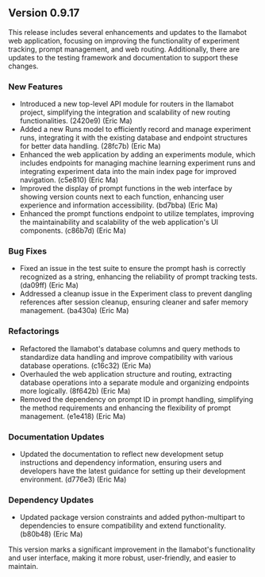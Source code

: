 ## Version 0.9.17

This release includes several enhancements and updates to the llamabot web application, focusing on improving the functionality of experiment tracking, prompt management, and web routing. Additionally, there are updates to the testing framework and documentation to support these changes.

### New Features

- Introduced a new top-level API module for routers in the llamabot project, simplifying the integration and scalability of new routing functionalities. (2420e9) (Eric Ma)
- Added a new Runs model to efficiently record and manage experiment runs, integrating it with the existing database and endpoint structures for better data handling. (28fc7b) (Eric Ma)
- Enhanced the web application by adding an experiments module, which includes endpoints for managing machine learning experiment runs and integrating experiment data into the main index page for improved navigation. (c5e810) (Eric Ma)
- Improved the display of prompt functions in the web interface by showing version counts next to each function, enhancing user experience and information accessibility. (bd7bba) (Eric Ma)
- Enhanced the prompt functions endpoint to utilize templates, improving the maintainability and scalability of the web application's UI components. (c86b7d) (Eric Ma)

### Bug Fixes

- Fixed an issue in the test suite to ensure the prompt hash is correctly recognized as a string, enhancing the reliability of prompt tracking tests. (da09ff) (Eric Ma)
- Addressed a cleanup issue in the Experiment class to prevent dangling references after session cleanup, ensuring cleaner and safer memory management. (ba430a) (Eric Ma)

### Refactorings

- Refactored the llamabot's database columns and query methods to standardize data handling and improve compatibility with various database operations. (c16c32) (Eric Ma)
- Overhauled the web application structure and routing, extracting database operations into a separate module and organizing endpoints more logically. (8f642b) (Eric Ma)
- Removed the dependency on prompt ID in prompt handling, simplifying the method requirements and enhancing the flexibility of prompt management. (e1e418) (Eric Ma)

### Documentation Updates

- Updated the documentation to reflect new development setup instructions and dependency information, ensuring users and developers have the latest guidance for setting up their development environment. (d776e3) (Eric Ma)

### Dependency Updates

- Updated package version constraints and added python-multipart to dependencies to ensure compatibility and extend functionality. (b80b48) (Eric Ma)

This version marks a significant improvement in the llamabot's functionality and user interface, making it more robust, user-friendly, and easier to maintain.
